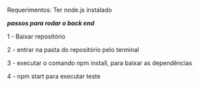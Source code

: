 

Requerimentos: Ter node.js instalado

***passos para rodar o back end***

1 - Baixar repositório

2 - entrar na pasta do repositório pelo terminal

3 - executar o comando npm install, para baixar as dependências

4 - npm start para executar teste